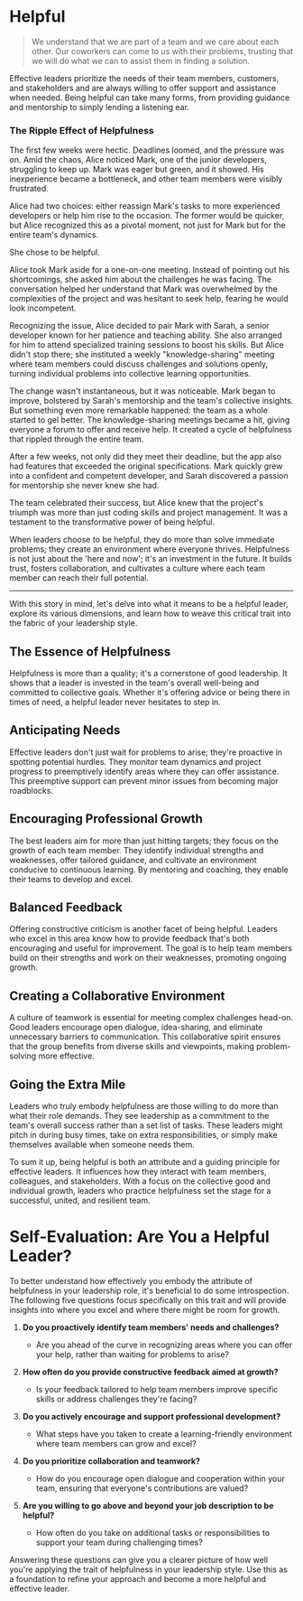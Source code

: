 # Helpful

> We understand that we are part of a team and we care about each other. Our coworkers can come to us with their problems, trusting that we will do what we can to assist them in finding a solution.

Effective leaders prioritize the needs of their team members, customers, and stakeholders and are always willing to offer support and assistance when needed. Being helpful can take many forms, from providing guidance and mentorship to simply lending a listening ear.

### The Ripple Effect of Helpfulness

The first few weeks were hectic. Deadlines loomed, and the pressure was on. Amid the chaos, Alice noticed Mark, one of the junior developers, struggling to keep up. Mark was eager but green, and it showed. His inexperience became a bottleneck, and other team members were visibly frustrated.

Alice had two choices: either reassign Mark's tasks to more experienced developers or help him rise to the occasion. The former would be quicker, but Alice recognized this as a pivotal moment, not just for Mark but for the entire team's dynamics.

She chose to be helpful.

Alice took Mark aside for a one-on-one meeting. Instead of pointing out his shortcomings, she asked him about the challenges he was facing. The conversation helped her understand that Mark was overwhelmed by the complexities of the project and was hesitant to seek help, fearing he would look incompetent.

Recognizing the issue, Alice decided to pair Mark with Sarah, a senior developer known for her patience and teaching ability. She also arranged for him to attend specialized training sessions to boost his skills. But Alice didn't stop there; she instituted a weekly "knowledge-sharing" meeting where team members could discuss challenges and solutions openly, turning individual problems into collective learning opportunities.

The change wasn't instantaneous, but it was noticeable. Mark began to improve, bolstered by Sarah's mentorship and the team's collective insights. But something even more remarkable happened: the team as a whole started to gel better. The knowledge-sharing meetings became a hit, giving everyone a forum to offer and receive help. It created a cycle of helpfulness that rippled through the entire team.

After a few weeks, not only did they meet their deadline, but the app also had features that exceeded the original specifications. Mark quickly grew into a confident and competent developer, and Sarah discovered a passion for mentorship she never knew she had.

The team celebrated their success, but Alice knew that the project's triumph was more than just coding skills and project management. It was a testament to the transformative power of being helpful.

When leaders choose to be helpful, they do more than solve immediate problems; they create an environment where everyone thrives. Helpfulness is not just about the 'here and now'; it's an investment in the future. It builds trust, fosters collaboration, and cultivates a culture where each team member can reach their full potential.

---

With this story in mind, let's delve into what it means to be a helpful leader, explore its various dimensions, and learn how to weave this critical trait into the fabric of your leadership style.

## The Essence of Helpfulness

Helpfulness is more than a quality; it's a cornerstone of good leadership. It shows that a leader is invested in the team's overall well-being and committed to collective goals. Whether it's offering advice or being there in times of need, a helpful leader never hesitates to step in.

## Anticipating Needs

Effective leaders don't just wait for problems to arise; they're proactive in spotting potential hurdles. They monitor team dynamics and project progress to preemptively identify areas where they can offer assistance. This preemptive support can prevent minor issues from becoming major roadblocks.

## Encouraging Professional Growth

The best leaders aim for more than just hitting targets; they focus on the growth of each team member. They identify individual strengths and weaknesses, offer tailored guidance, and cultivate an environment conducive to continuous learning. By mentoring and coaching, they enable their teams to develop and excel.

## Balanced Feedback

Offering constructive criticism is another facet of being helpful. Leaders who excel in this area know how to provide feedback that's both encouraging and useful for improvement. The goal is to help team members build on their strengths and work on their weaknesses, promoting ongoing growth.

## Creating a Collaborative Environment

A culture of teamwork is essential for meeting complex challenges head-on. Good leaders encourage open dialogue, idea-sharing, and eliminate unnecessary barriers to communication. This collaborative spirit ensures that the group benefits from diverse skills and viewpoints, making problem-solving more effective.

## Going the Extra Mile

Leaders who truly embody helpfulness are those willing to do more than what their role demands. They see leadership as a commitment to the team's overall success rather than a set list of tasks. These leaders might pitch in during busy times, take on extra responsibilities, or simply make themselves available when someone needs them.

To sum it up, being helpful is both an attribute and a guiding principle for effective leaders. It influences how they interact with team members, colleagues, and stakeholders. With a focus on the collective good and individual growth, leaders who practice helpfulness set the stage for a successful, united, and resilient team.

# Self-Evaluation: Are You a Helpful Leader?

To better understand how effectively you embody the attribute of helpfulness in your leadership role, it's beneficial to do some introspection. The following five questions focus specifically on this trait and will provide insights into where you excel and where there might be room for growth.

1. **Do you proactively identify team members' needs and challenges?**

   - Are you ahead of the curve in recognizing areas where you can offer your help, rather than waiting for problems to arise?

2. **How often do you provide constructive feedback aimed at growth?**

   - Is your feedback tailored to help team members improve specific skills or address challenges they're facing?

3. **Do you actively encourage and support professional development?**

   - What steps have you taken to create a learning-friendly environment where team members can grow and excel?

4. **Do you prioritize collaboration and teamwork?**

   - How do you encourage open dialogue and cooperation within your team, ensuring that everyone's contributions are valued?

5. **Are you willing to go above and beyond your job description to be helpful?**
   - How often do you take on additional tasks or responsibilities to support your team during challenging times?

Answering these questions can give you a clearer picture of how well you're applying the trait of helpfulness in your leadership style. Use this as a foundation to refine your approach and become a more helpful and effective leader.
